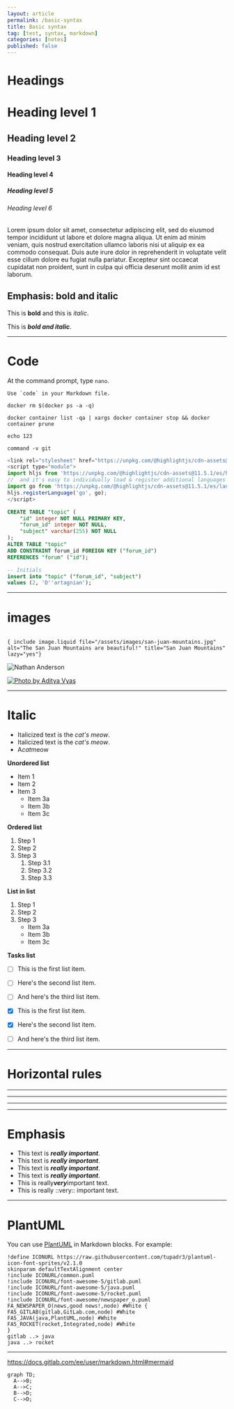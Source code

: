 ```yaml
---
layout: article
permalink: /basic-syntax
title: Basic syntax
tag: [test, syntax, markdown]
categories: [notes]
published: false
---
```


# Headings

# Heading level 1

## Heading level 2

### Heading level 3

#### Heading level 4

##### Heading level 5

###### Heading level 6

Lorem ipsum dolor sit amet, consectetur adipiscing elit, sed do eiusmod tempor incididunt ut labore et dolore magna
aliqua. Ut enim ad minim veniam, quis nostrud exercitation ullamco laboris nisi ut aliquip ex ea commodo consequat. Duis
aute irure dolor in reprehenderit in voluptate velit esse cillum dolore eu fugiat nulla pariatur. Excepteur sint
occaecat cupidatat non proident, sunt in culpa qui officia deserunt mollit anim id est laborum.

## Emphasis: bold and italic

This is **bold** and this is _italic_.

This is ***bold and italic***.

---

# Code

At the command prompt, type `nano`.

``Use `code` in your Markdown file.``

```shell
docker rm $(docker ps -a -q)

docker container list -qa | xargs docker container stop && docker container prune

echo 123

command -v git
```

```javascript
<link rel="stylesheet" href="https://unpkg.com/@highlightjs/cdn-assets@11.5.1/styles/default.min.css">
<script type="module">
import hljs from 'https://unpkg.com/@highlightjs/cdn-assets@11.5.1/es/highlight.min.js';
//  and it's easy to individually load & register additional languages
import go from 'https://unpkg.com/@highlightjs/cdn-assets@11.5.1/es/languages/go.min.js';
hljs.registerLanguage('go', go);
</script>
```

```sql
CREATE TABLE "topic" (
    "id" integer NOT NULL PRIMARY KEY,
    "forum_id" integer NOT NULL,
    "subject" varchar(255) NOT NULL
);
ALTER TABLE "topic"
ADD CONSTRAINT forum_id FOREIGN KEY ("forum_id")
REFERENCES "forum" ("id");

-- Initials
insert into "topic" ("forum_id", "subject")
values (2, 'D''artagnian');
```

---

# images

```liquid

{ include image.liquid file="/assets/images/san-juan-mountains.jpg" alt="The San Juan Mountains are beautiful!" title="San Juan Mountains" lazy="yes"}
```

![Nathan Anderson](https://images.unsplash.com/photo-1478155536073-c815e5cefe44?auto=format&fit=crop&w=400&q=80 "Nathan Anderson")

[![Photo by Aditya Vyas](https://images.unsplash.com/photo-1657311277146-7ea9e88a3701?auto=format&fit=crop&w=400&q=80 "Photo by Aditya Vyas")](https://unsplash.com/photos/aN71p3mLj-A)

---

# Italic

- Italicized text is the *cat's meow*.
- Italicized text is the _cat's meow_.
- A*cat*meow

**Unordered list**

* Item 1
* Item 2
* Item 3
  * Item 3a
  * Item 3b
  * Item 3c

**Ordered list**

1. Step 1
2. Step 2
3. Step 3
    1. Step 3.1
    2. Step 3.2
    3. Step 3.3

**List in list**

1. Step 1
2. Step 2
3. Step 3
    * Item 3a
    * Item 3b
    * Item 3c

**Tasks list**

- [ ] This is the first list item.
- [ ] Here's the second list item.
- [ ] And here's the third list item.

- [x] This is the first list item.
- [x] Here's the second list item.
- [ ] And here's the third list item.

---

# Horizontal rules

***

---

_________________

---

# Emphasis

- This text is ***really important***.
- This text is ___really important___.
- This text is __*really important*__.
- This text is **_really important_**.
- This is really***very***important text.
- This is really ::very:: important text.

---

# PlantUML

You can use [PlantUML](http://plantuml.com/) in Markdown blocks. For example:

```plantuml
!define ICONURL https://raw.githubusercontent.com/tupadr3/plantuml-icon-font-sprites/v2.1.0
skinparam defaultTextAlignment center
!include ICONURL/common.puml
!include ICONURL/font-awesome-5/gitlab.puml
!include ICONURL/font-awesome-5/java.puml
!include ICONURL/font-awesome-5/rocket.puml
!include ICONURL/font-awesome/newspaper_o.puml
FA_NEWSPAPER_O(news,good news!,node) #White {
FA5_GITLAB(gitlab,GitLab.com,node) #White
FA5_JAVA(java,PlantUML,node) #White
FA5_ROCKET(rocket,Integrated,node) #White
}
gitlab ..> java
java ..> rocket
```

---

<https://docs.gitlab.com/ee/user/markdown.html#mermaid>

```mermaid
graph TD;
  A-->B;
  A-->C;
  B-->D;
  C-->D;
```
